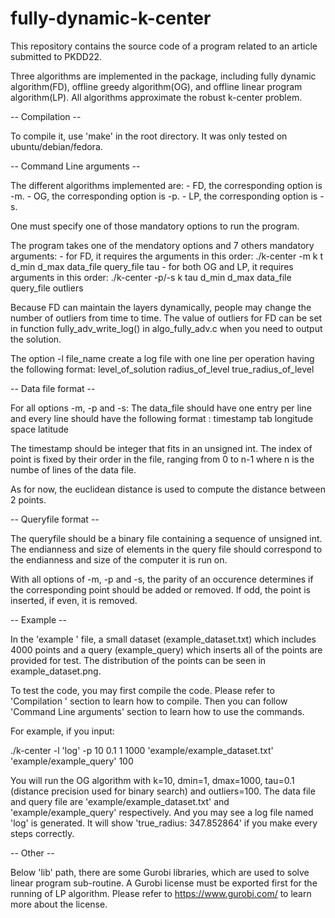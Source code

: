 # fully-dynamic-k-center  
This repository contains the source code of a program related to an article submitted to PKDD22. 

Three algorithms are implemented in the package, including fully dynamic algorithm(FD), offline greedy algorithm(OG), and offline linear program algorithm(LP). All algorithms approximate the robust k-center problem.

-- Compilation --

To compile it, use 'make' in the root directory.
It was only tested on ubuntu/debian/fedora. 

-- Command Line arguments -- 

The different algorithms implemented are:
    - FD, the corresponding option is -m.
    - OG, the corresponding option is -p.
    - LP, the corresponding option is -s.

One must specify one of those mandatory options to run the program.

The program takes one of the mendatory options and 7 others mandatory arguments:
    - for FD, it requires the arguments in this order:
      	  ./k-center -m k t d_min d_max data_file query_file tau
    - for both OG and LP, it requires arguments in this order:
      	  ./k-center -p/-s k tau d_min d_max data_file query_file outliers

Because FD can maintain the layers dynamically, people may change the number of outliers from time to time. The value of outliers for FD can be set in function fully_adv_write_log() in algo_fully_adv.c when you need to output the solution.

The option -l file_name create a log file with one line per operation having the following format:
level_of_solution radius_of_level true_radius_of_level

-- Data file format -- 

For all options -m, -p and -s:
The data_file should have one entry per line and every line should have the following format :
timestamp tab longitude space latitude

The timestamp should be integer that fits in an unsigned int.
The index of point is fixed by their order in the file, ranging from 0 to n-1 where n is the numbe of lines of the data file.

As for now, the euclidean distance is used to compute the distance between 2 points.

-- Queryfile format -- 

The queryfile should be a binary file containing a sequence of unsigned int. The endianness and size of elements in the query file should correspond to the endianness and size of the computer it is run on. 

With all options of -m, -p and -s, the parity of an occurence determines if the corresponding point should be added or removed. If odd, the point is inserted, if even, it is removed.

-- Example --

In the 'example ' file, a small dataset (example_dataset.txt) which includes 4000 points and a query (example_query) which inserts all of the points are provided for test. The distribution of the points can be seen in example_dataset.png.

To test the code, you may first compile the code. Please refer to  'Compilation ' section to learn how to compile. Then you can follow 'Command Line arguments' section to learn how to use the commands.

For example, if you input:

./k-center -l 'log' -p 10 0.1 1 1000 'example/example_dataset.txt' 'example/example_query' 100

You will run the OG algorithm with k=10, dmin=1, dmax=1000, tau=0.1 (distance precision used for binary search) and outliers=100. The data file and query file are 'example/example_dataset.txt' and 'example/example_query' respectively. And you may see a log file named 'log' is generated.
It will show 'true_radius: 347.852864' if you make every steps correctly.

-- Other -- 

Below 'lib' path, there are some Gurobi libraries, which are used to solve linear program sub-routine. A Gurobi license must be exported first for the running of LP algorithm. Please refer to https://www.gurobi.com/ to learn more about the license.
